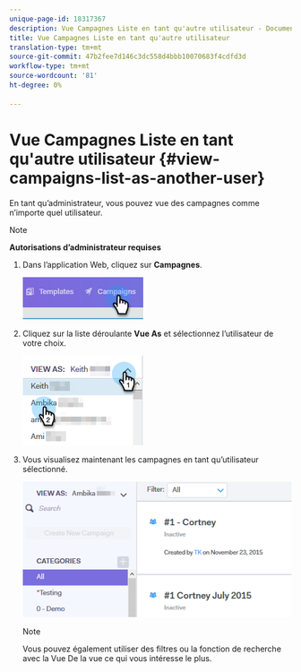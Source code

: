 ```yaml
---
unique-page-id: 18317367
description: Vue Campagnes Liste en tant qu'autre utilisateur - Documentation marketing - Documentation du produit
title: Vue Campagnes Liste en tant qu'autre utilisateur
translation-type: tm+mt
source-git-commit: 47b2fee7d146c3dc558d4bbb10070683f4cdfd3d
workflow-type: tm+mt
source-wordcount: '81'
ht-degree: 0%

---
```



# Vue Campagnes Liste en tant qu&#39;autre utilisateur {#view-campaigns-list-as-another-user}

En tant qu’administrateur, vous pouvez vue des campagnes comme n’importe quel utilisateur.

>[!NOTE]
>
>**Autorisations d’administrateur requises**

1. Dans l’application Web, cliquez sur **Campagnes**.

   ![](assets/one-5.png)

1. Cliquez sur la liste déroulante **Vue As** et sélectionnez l’utilisateur de votre choix.

   ![](assets/two-4.png)

1. Vous visualisez maintenant les campagnes en tant qu’utilisateur sélectionné.

   ![](assets/three-4.png)

   >[!NOTE]
   >
   >Vous pouvez également utiliser des filtres ou la fonction de recherche avec la Vue De la vue ce qui vous intéresse le plus.

